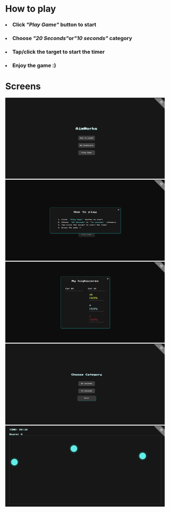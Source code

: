 # How to play
### <li> Click <i>"Play Game"</i> button to start</li>
### <li>Choose <i>"20 Seconds"</i>or<i>"10 seconds"</i> category </li>
### <li>Tap/click the target to start the timer</li> 
### <li>Enjoy the game :)</li>

# Screens
<img src="./screens/home.png" alr='Home'>
<img src="./screens/howto.png" alr='Home'>
<img src="./screens/scores.png" alr='Home'>
<img src="./screens/cat.png" alr='Home'>
<img src="./screens/game.png" alr='Home'>
